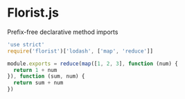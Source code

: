 # Florist.js
Prefix-free declarative method imports

```js
'use strict'
require('florist')['lodash', ['map', 'reduce']]

module.exports = reduce(map([1, 2, 3], function (num) {
  return 1 + num
}), function (sum, num) {
  return sum + num
})
```
